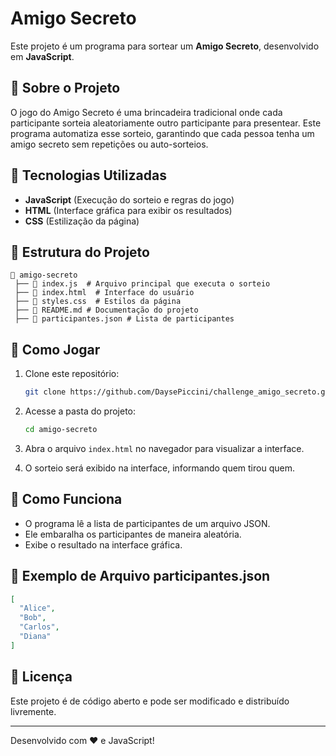 # Amigo Secreto

Este projeto é um programa para sortear um **Amigo Secreto**, desenvolvido em **JavaScript**.

## 📌 Sobre o Projeto

O jogo do Amigo Secreto é uma brincadeira tradicional onde cada participante sorteia aleatoriamente outro participante para presentear. Este programa automatiza esse sorteio, garantindo que cada pessoa tenha um amigo secreto sem repetições ou auto-sorteios.

## 🚀 Tecnologias Utilizadas

- **JavaScript** (Execução do sorteio e regras do jogo)
- **HTML** (Interface gráfica para exibir os resultados)
- **CSS** (Estilização da página)

## 📂 Estrutura do Projeto

```
📂 amigo-secreto
 ├── 📄 index.js  # Arquivo principal que executa o sorteio
 ├── 📄 index.html  # Interface do usuário
 ├── 📄 styles.css  # Estilos da página
 ├── 📄 README.md # Documentação do projeto
 ├── 📄 participantes.json # Lista de participantes
```

## 🎲 Como Jogar

1. Clone este repositório:
   ```sh
   git clone https://github.com/DaysePiccini/challenge_amigo_secreto.git
   ```
2. Acesse a pasta do projeto:
   ```sh
   cd amigo-secreto
   ```
3. Abra o arquivo `index.html` no navegador para visualizar a interface.

5. O sorteio será exibido na interface, informando quem tirou quem.

## 🔧 Como Funciona

- O programa lê a lista de participantes de um arquivo JSON.
- Ele embaralha os participantes de maneira aleatória.
- Exibe o resultado na interface gráfica.

## 📌 Exemplo de Arquivo participantes.json

```json
[
  "Alice",
  "Bob",
  "Carlos",
  "Diana"
]
```

## 📜 Licença

Este projeto é de código aberto e pode ser modificado e distribuído livremente.

---

Desenvolvido com ❤️ e JavaScript!

